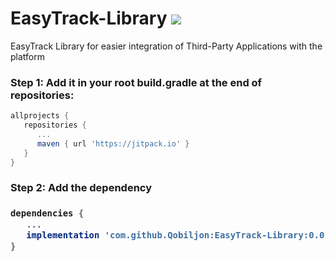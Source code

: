 # EasyTrack-Library [![](https://jitpack.io/v/Qobiljon/EasyTrack-Library.svg)](https://jitpack.io/#Qobiljon/EasyTrack-Library)
EasyTrack Library for easier integration of Third-Party Applications with the platform

<h3>Step 1: Add it in your root build.gradle at the end of repositories:</h3>

```gradle
allprojects {
   repositories {
      ...
      maven { url 'https://jitpack.io' }
   }
}
```

<h3>Step 2: Add the dependency<h3>

```gradle
dependencies {
   ...
   implementation 'com.github.Qobiljon:EasyTrack-Library:0.0.1'
}
```

